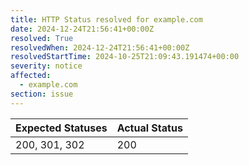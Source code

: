 ```yaml
---
title: HTTP Status resolved for example.com
date: 2024-12-24T21:56:41+00:00Z
resolved: True
resolvedWhen: 2024-12-24T21:56:41+00:00Z
resolvedStartTime: 2024-10-25T21:09:43.191474+00:00
severity: notice
affected:
  - example.com
section: issue
---
```


| Expected Statuses | Actual Status  |
|-------------------|----------------|
| 200, 301, 302 | 200 |
